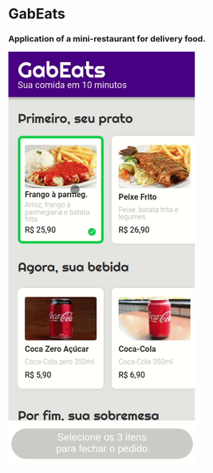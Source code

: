 <h1>GabEats</h1>
<h3>Application of a mini-restaurant for delivery food.</h3>

<img src="./img/gabEats.gif">